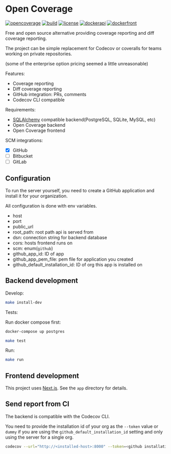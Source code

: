 # Open Coverage

[![opencoverage](https://open-coverage.org/api/vangheem/repos/opencoverage/badge.svg?branch=master&project=api)](https://open-coverage.org/vangheem/repos/opencoverage)
[![build](https://img.shields.io/github/checks-status/vangheem/opencoverage/master?label=Build)](https://github.com/vangheem/opencoverage/actions)
[![license](https://img.shields.io/github/license/vangheem/opencoverage)](https://github.com/vangheem/opencoverage/blob/master/LICENSE)
[![dockerapi](https://img.shields.io/docker/v/opencoverage/api?label=Docker%28API%29)](https://hub.docker.com/r/opencoverage/api)
[![dockerfront](https://img.shields.io/docker/v/opencoverage/frontend?label=Docker%28Frontend%29)](https://hub.docker.com/r/opencoverage/frontend)

Free and open source alternative providing coverage reporting and diff coverage reporting.

The project can be simple replacement for Codecov or coveralls for teams working
on private repositories.

(some of the enterprise option pricing seemed a little unreasonable)

Features:

- Coverage reporting
- Diff coverage reporting
- GitHub integration: PRs, comments
- Codecov CLI compatible

Requirements:

- [SQLAlchemy](https://www.sqlalchemy.org/ "Link to SQLAlchemy site") compatible backend(PostgreSQL, SQLite, MySQL, etc)
- Open Coverage backend
- Open Coverage frontend

SCM integrations:

- [x] GitHub
- [ ] Bitbucket
- [ ] GitLab

## Configuration

To run the server yourself, you need to create a GitHub application and install
it for your organization.

All configuration is done with env variables.

- host
- port
- public_url
- root_path: root path api is served from
- dsn: connection string for backend database
- cors: hosts frontend runs on
- scm: enum(`github`)
- github_app_id: ID of app
- github_app_pem_file: pem file for application you created
- github_default_installation_id: ID of org this app is installed on

## Backend development

Develop:

```sh
make install-dev
```

Tests:

Run docker compose first:

```sh
docker-compose up postgres
```

```sh
make test
```

Run:

```sh
make run
```

## Frontend development

This project uses [Next.js](https://nextjs.org/ "Link to Next.js site").
See the `app` directory for details.

## Send report from CI

The backend is compatible with the Codecov CLI.

You need to provide the installation id of your org as the `--token` value
or `dummy` if you are using the `github_default_installation_id` setting
and only using the server for a single org.

```sh
codecov --url="http://<installed-host>:8000" --token=<github installation id> --slug=vangheem/opencoverage
```
